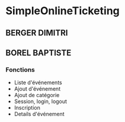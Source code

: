 # SimpleOnlineTicketing

## BERGER DIMITRI
## BOREL BAPTISTE

### Fonctions

* Liste d'événements
* Ajout d'événement
* Ajout de catégorie
* Session, login, logout
* Inscription
* Details d'événement
